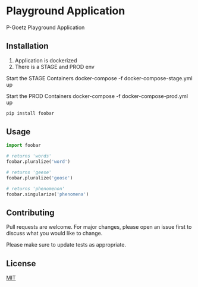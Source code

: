 # Playground Application

P-Goetz Playground Application

## Installation

1. Application is dockerized
2. There is a STAGE and PROD env

Start the STAGE Containers
docker-compose -f docker-compose-stage.yml up

Start the PROD Containers
docker-compose -f docker-compose-prod.yml up

```bash
pip install foobar
```

## Usage

```python
import foobar

# returns 'words'
foobar.pluralize('word')

# returns 'geese'
foobar.pluralize('goose')

# returns 'phenomenon'
foobar.singularize('phenomena')
```

## Contributing

Pull requests are welcome. For major changes, please open an issue first
to discuss what you would like to change.

Please make sure to update tests as appropriate.

## License

[MIT](https://choosealicense.com/licenses/mit/)
